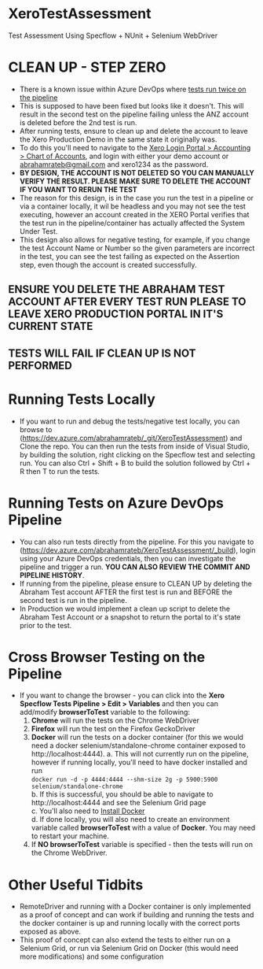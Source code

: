 # XeroTestAssessment
Test Assessment Using Specflow + NUnit + Selenium WebDriver

# CLEAN UP - STEP ZERO
- There is a known issue within Azure DevOps where [tests run twice on the pipeline](https://developercommunity.visualstudio.com/content/problem/891521/tests-are-running-twice-in-azure-devops-pipeline.html)
- This is supposed to have been fixed but looks like it doesn't. This will result in the second test on the pipeline failing unless the ANZ account is deleted before the 2nd test is run.
- After running tests, ensure to clean up and delete the account to leave the Xero Production Demo in the same state it originally was. 
- To do this you'll need to navigate to the [Xero Login Portal > Accounting > Chart of Accounts](https://go.xero.com/GeneralLedger/ChartOfAccounts.aspx?Start=1&PageSize=200), 
  and login with either your demo account or abrahamrateb@gmail.com and xero1234 as the password. 
- **BY DESIGN, THE ACCOUNT IS NOT DELETED SO YOU CAN MANUALLY VERIFY THE RESULT. PLEASE MAKE SURE TO DELETE THE ACCOUNT IF YOU WANT TO RERUN THE TEST**
- The reason for this design, is in the case you run the test in a pipeline or via a container locally, it wil be headless and you may not see the test executing, however
  an account created in the XERO Portal verifies that the test run in the pipeline/container has actually affected the System Under Test. 
- This design also allows for negative testing, for example, if you change the test Account Name or Number so the given parameters are incorrect in the test, you can see the test
  failing as expected on the Assertion step, even though the account is created successfully. 
## ENSURE YOU DELETE THE ABRAHAM TEST ACCOUNT AFTER EVERY TEST RUN PLEASE TO LEAVE XERO PRODUCTION PORTAL IN IT'S CURRENT STATE
## TESTS WILL FAIL IF CLEAN UP IS NOT PERFORMED

# Running Tests Locally
- If you want to run and debug the tests/negative test locally, you can browse to (https://dev.azure.com/abrahamrateb/_git/XeroTestAssessment) and Clone the repo. 
You can then run the tests from inside of Visual Studio, by building the solution, right clicking on the Specflow test and selecting run. 
You can also Ctrl + Shift + B to build the solution followed by Ctrl + R then T to run the tests. 

# Running Tests on Azure DevOps Pipeline
- You can also run tests directly from the pipeline. For this you navigate to (https://dev.azure.com/abrahamrateb/XeroTestAssessment/_build), login using your Azure DevOps credentials,
then you can investigate the pipeline and trigger a run. **YOU CAN ALSO REVIEW THE COMMIT AND PIPELINE HISTORY**.
- If running from the pipeline, please ensure to CLEAN UP by deleting the Abraham Test account AFTER the first test is run and BEFORE the second test is run in the pipeline. 
- In Production we would implement a clean up script to delete the Abraham Test Account or a snapshot to return the portal to it's state prior to the test. 

# Cross Browser Testing on the Pipeline
- If you want to change the browser - you can click into the **Xero Specflow Tests Pipeline > Edit > Variables** and then you can add/modify **browserToTest** variable to the following: 
    1. **Chrome** will run the tests on the Chrome WebDriver
    2. **Firefox** will run the test on the Firefox GeckoDriver
    3. **Docker** will run the tests on a docker container (for this we would need a docker selenium/standalone-chrome container exposed to http://localhost:4444).
        a. This will not currently run on the pipeline, however if running locally, you'll need to have docker installed and run\
        `docker run -d -p 4444:4444 --shm-size 2g -p 5900:5900 selenium/standalone-chrome`\
        b. If this is successful, you should be able to navigate to http://localhost:4444 and see the Selenium Grid page\
        c. You'll also need to [Install Docker](https://docs.docker.com/docker-for-windows/install/)\
        d. If done locally, you will also need to create an environment variable called **browserToTest** with a value of **Docker**. You may need to restart your machine. 
    4. If **NO browserToTest** variable is specified - then the tests will run on the Chrome WebDriver.

# Other Useful Tidbits
- RemoteDriver and running with a Docker container is only implemented as a proof of concept and can work if building and running the tests and the docker container is up 
  and running locally with the correct ports exposed as above.
- This proof of concept can also extend the tests to either run on a Selenium Grid, or run via Selenium Grid on Docker (this would need more modifications) and some configuration

